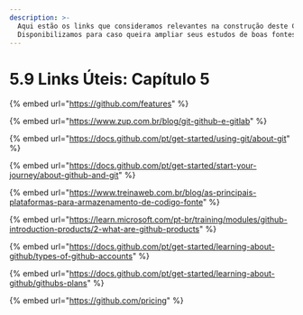 ```yaml
---
description: >-
  Aqui estão os links que consideramos relevantes na construção deste Capítulo.
  Disponibilizamos para caso queira ampliar seus estudos de boas fontes :)
---
```


# 5.9 Links Úteis: Capítulo 5

{% embed url="https://github.com/features" %}

{% embed url="https://www.zup.com.br/blog/git-github-e-gitlab" %}

{% embed url="https://docs.github.com/pt/get-started/using-git/about-git" %}

{% embed url="https://docs.github.com/pt/get-started/start-your-journey/about-github-and-git" %}

{% embed url="https://www.treinaweb.com.br/blog/as-principais-plataformas-para-armazenamento-de-codigo-fonte" %}

{% embed url="https://learn.microsoft.com/pt-br/training/modules/github-introduction-products/2-what-are-github-products" %}

{% embed url="https://docs.github.com/pt/get-started/learning-about-github/types-of-github-accounts" %}

{% embed url="https://docs.github.com/pt/get-started/learning-about-github/githubs-plans" %}

{% embed url="https://github.com/pricing" %}
